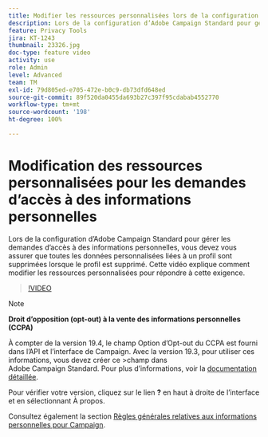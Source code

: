 ```yaml
---
title: Modifier les ressources personnalisées lors de la configuration d’Adobe Campaign Standard pour les demandes d’accès à des informations personnelles
description: Lors de la configuration d’Adobe Campaign Standard pour gérer les demandes d’accès à des informations personnelles, vous devez vous assurer que toutes les données personnalisées liées à un profil sont supprimées lorsque le profil est supprimé. Cette vidéo explique comment modifier les ressources personnalisées pour répondre à cette exigence.
feature: Privacy Tools
jira: KT-1243
thumbnail: 23326.jpg
doc-type: feature video
activity: use
role: Admin
level: Advanced
team: TM
exl-id: 79d805ed-e705-472e-b0c9-db73dfd648ed
source-git-commit: 89f520da0455da693b27c397f95cdabab4552770
workflow-type: tm+mt
source-wordcount: '198'
ht-degree: 100%

---
```


# Modification des ressources personnalisées pour les demandes d’accès à des informations personnelles

Lors de la configuration d’Adobe Campaign Standard pour gérer les demandes d’accès à des informations personnelles, vous devez vous assurer que toutes les données personnalisées liées à un profil sont supprimées lorsque le profil est supprimé. Cette vidéo explique comment modifier les ressources personnalisées pour répondre à cette exigence.

>[!VIDEO](https://video.tv.adobe.com/v/23326?quality=12&learn=on)

>[!NOTE]
>
>**Droit d’opposition (opt-out) à la vente des informations personnelles (CCPA)**
>
>À compter de la version 19.4, le champ Option d’Opt-out du CCPA est fourni dans l’API et l’interface de Campaign. Avec la version 19.3, pour utiliser ces informations, vous devez créer ce >champ dans Adobe Campaign Standard. Pour plus d’informations, voir la [documentation détaillée](https://experienceleague.adobe.com/docs/campaign-standard/using/getting-started/privacy/privacy-requests.html?lang=fr#privacy-requests).
>
> Pour vérifier votre version, cliquez sur le lien **?** en haut à droite de l’interface et en sélectionnant À propos.

Consultez également la section [Règles générales relatives aux informations personnelles pour Campaign](https://experienceleague.adobe.com/docs/campaign-classic/using/getting-started/privacy/privacy-management.html?lang=fr).
